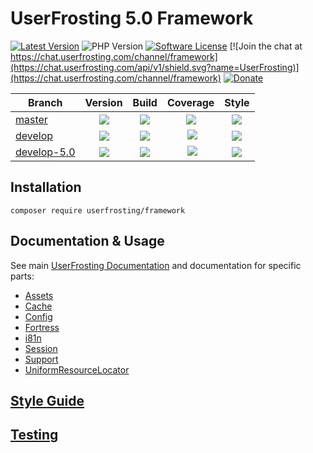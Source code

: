 # UserFrosting 5.0 Framework

[![Latest Version](https://img.shields.io/github/release/userfrosting/framework.svg)](https://github.com/userfrosting/framework/releases)
![PHP Version](https://img.shields.io/packagist/php-v/userfrosting/framework.svg?color=brightgreen)
[![Software License](https://img.shields.io/badge/license-MIT-brightgreen.svg)](LICENSE.md)
[![Join the chat at https://chat.userfrosting.com/channel/framework](https://chat.userfrosting.com/api/v1/shield.svg?name=UserFrosting)](https://chat.userfrosting.com/channel/framework)
[![Donate](https://img.shields.io/badge/Open%20Collective-Donate-blue.svg)](https://opencollective.com/userfrosting#backer)

| Branch | Version | Build | Coverage | Style |
| ------ |:-------:|:-----:|:--------:|:-----:|
| [master][framework] | ![][framework-version] | [![][framework-master-build]][framework-travis] | [![][framework-master-codecov]][framework-codecov] | [![][framework-style-master]][framework-style] |
| [develop][framework-develop] | ![][framework-version-develop] | [![][framework-develop-build]][framework-travis] | [![][framework-develop-codecov]][framework-codecov] | [![][framework-style-develop]][framework-style] |
| [develop-5.0][framework-develop5] | ![][framework-version-develop5] | [![][framework-develop5-build]][framework-travis] | [![][framework-develop5-codecov]][framework-codecov] | [![][framework-style-develop5]][framework-style] |

<!-- Links -->
[framework]: https://github.com/userfrosting/framework
[framework-develop]: https://github.com/userfrosting/framework/tree/develop
[framework-develop5]: https://github.com/userfrosting/framework/tree/develop-5.0
[framework-version]: https://img.shields.io/github/release/userfrosting/framework.svg?color=success&label=Version
[framework-version-develop]: https://img.shields.io/badge/Version-4.7.x-yellow.svg
[framework-version-develop5]: https://img.shields.io/badge/Version-5.0.x-red.svg
[framework-master-build]: https://img.shields.io/github/workflow/status/userfrosting/framework/Build/master?logo=github
[framework-master-codecov]: https://codecov.io/gh/userfrosting/framework/branch/master/graph/badge.svg
[framework-develop-build]: https://img.shields.io/github/workflow/status/userfrosting/framework/Build/develop?logo=github
[framework-develop5-build]: https://img.shields.io/github/workflow/status/userfrosting/framework/Build/develop-5.0?logo=github
[framework-develop-codecov]: https://codecov.io/gh/userfrosting/framework/branch/develop/graph/badge.svg
[framework-develop5-codecov]: https://codecov.io/gh/userfrosting/framework/branch/develop-5.0/graph/badge.svg
[framework-releases]: https://github.com/userfrosting/framework/releases
[framework-travis]: https://github.com/userfrosting/framework/actions
[framework-codecov]: https://codecov.io/gh/userfrosting/framework
[framework-style-master]: https://github.styleci.io/repos/360994768/shield?branch=master&style=flat
[framework-style-develop]: https://github.styleci.io/repos/360994768/shield?branch=develop&style=flat
[framework-style-develop5]: https://github.styleci.io/repos/360994768/shield?branch=develop-5.0&style=flat
[framework-style]: https://github.styleci.io/repos/360994768

## Installation
```
composer require userfrosting/framework
```

## Documentation & Usage
See main [UserFrosting Documentation](https://learn.userfrosting.com) and documentation for specific parts: 
 - [Assets](src/Assets/)
 - [Cache](src/Cache/)
 - [Config](src/Config/)
 - [Fortress](src/Fortress/)
 - [i81n](src/I18n)
 - [Session](src/Session)
 - [Support](src/Support)
 - [UniformResourceLocator](src/UniformResourceLocator)

## [Style Guide](STYLE_GUIDE.md)

## [Testing](RUNNING_TESTS.md)
